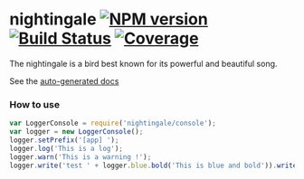 nightingale [![NPM version][npm-image]][npm-url] [![Build Status][build-status-image]][build-status-url] [![Coverage][coverage-image]][coverage-url]
==================

The nightingale is a bird best known for its powerful and beautiful song.

See the [auto-generated docs](http://christophehurpeau.github.io/nightingale/docs/)

### How to use


```js
var LoggerConsole = require('nightingale/console');
var logger = new LoggerConsole();
logger.setPrefix('[app] ');
logger.log('This is a log');
logger.warn('This is a warning !');
logger.write('test ' + logger.blue.bold('This is blue and bold')).write(' keep writing log').nl();
```

[npm-image]: https://img.shields.io/npm/v/nightingale.svg?style=flat-square
[npm-url]: https://npmjs.org/package/nightingale
[build-status-image]: https://img.shields.io/circleci/project/christophehurpeau/nightingale/master.svg?style=flat-square
[build-status-url]: https://circleci.com/gh/christophehurpeau/nightingale
[coverage-image]: http://img.shields.io/badge/coverage-90%-green.svg?style=flat
[coverage-url]: http://christophehurpeau.github.io/nightingale/coverage/lcov-report/
